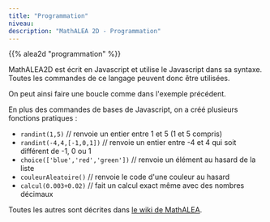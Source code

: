 ```yaml
---
title: "Programmation"
niveau:
description: "MathALEA 2D - Programmation"
---
```




{{% alea2d "programmation"  %}}

<div class="ui hidden divider"></div>
<div class="ui hidden divider"></div>

MathALEA2D est écrit en Javascript et utilise le Javascript dans sa syntaxe. Toutes les commandes de ce langage peuvent donc être utilisées.

On peut ainsi faire une boucle comme dans l'exemple précédent.

En plus des commandes de bases de Javascript, on a créé plusieurs fonctions pratiques : 

* `randint(1,5)` // renvoie un entier entre 1 et 5 (1 et 5 compris)
* `randint(-4,4,[-1,0,1])` // renvoie un entier entre -4 et 4 qui soit différent de -1, 0 ou 1
* `choice(['blue','red','green'])` // renvoie un élément au hasard de la liste 
* `couleurAleatoire()` // renvoie le code d'une couleur au hasard
* `calcul(0.003+0.02)` // fait un calcul exact même avec des nombres décimaux

Toutes les autres sont décrites dans [le wiki de MathALEA](https://github.com/remiangot/MathALEA/wiki/Mathalea_outils.js).